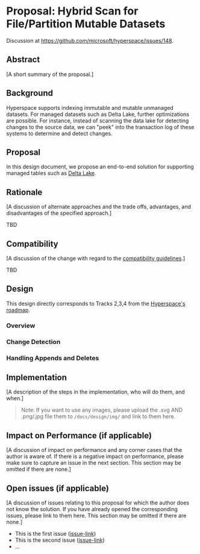 # Proposal: Hybrid Scan for File/Partition Mutable Datasets

Discussion at https://github.com/microsoft/hyperspace/issues/148.

## Abstract

[A short summary of the proposal.]

## Background

Hyperspace supports indexing immutable and mutable unmanaged datasets.
For managed datasets such as Delta Lake, further optimizations are possible.
For instance, instead of scanning the data lake for detecting changes to
the source data, we can "peek" into the transaction log of these systems
to determine and detect changes. 

## Proposal

In this design document, we propose an end-to-end solution for supporting
managed tables such as [Delta Lake](https://delta.io).

## Rationale

[A discussion of alternate approaches and the trade offs, advantages, and disadvantages of the specified approach.]

TBD

## Compatibility

[A discussion of the change with regard to the
[compatibility guidelines](../../COMPATIBILITY.md).]

TBD

## Design

This design directly corresponds to Tracks 2,3,4 from the [Hyperspace's roadmap](../ROADMAP.md).

### Overview

### Change Detection

### Handling Appends and Deletes

## Implementation

[A description of the steps in the implementation, who will do them, and when.]

> Note: If you want to use any images, please upload the .svg AND .png/.jpg file them to `/docs/design/img/` and link to them here.

## Impact on Performance (if applicable)

[A discussion of impact on performance and any corner cases that the author is aware of. If there is a negative impact on performance, please make sure 
to capture an issue in the next section. This section may be omitted if there are none.]

## Open issues (if applicable)

[A discussion of issues relating to this proposal for which the author does not
know the solution. If you have already opened the corresponding issues, please link
to them here. This section may be omitted if there are none.]

  - This is the first issue ([issue-link]())
  - This is the second issue ([issue-link]())
  - ...
